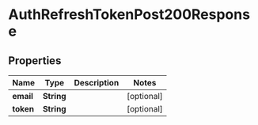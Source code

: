 

# AuthRefreshTokenPost200Response


## Properties

| Name | Type | Description | Notes |
|------------ | ------------- | ------------- | -------------|
|**email** | **String** |  |  [optional] |
|**token** | **String** |  |  [optional] |



